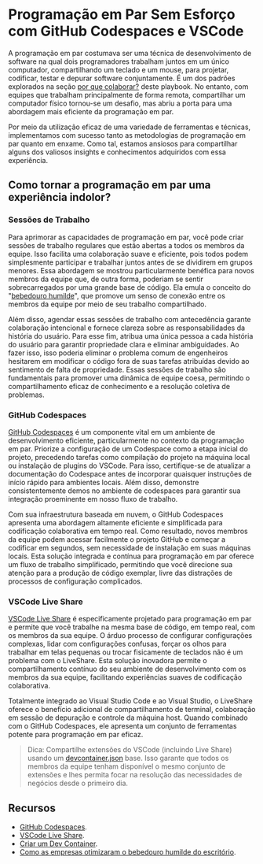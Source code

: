# Programação em Par Sem Esforço com GitHub Codespaces e VSCode

A programação em par costumava ser uma técnica de desenvolvimento de software na qual dois programadores trabalham juntos em um único computador, compartilhando um teclado e um mouse, para projetar, codificar, testar e depurar software conjuntamente. É um dos padrões explorados na seção [por que colaborar?](./why-collaboration.md) deste playbook. No entanto, com equipes que trabalham principalmente de forma remota, compartilhar um computador físico tornou-se um desafio, mas abriu a porta para uma abordagem mais eficiente da programação em par.

Por meio da utilização eficaz de uma variedade de ferramentas e técnicas, implementamos com sucesso tanto as metodologias de programação em par quanto em enxame. Como tal, estamos ansiosos para compartilhar alguns dos valiosos insights e conhecimentos adquiridos com essa experiência.

## Como tornar a programação em par uma experiência indolor?

### Sessões de Trabalho

Para aprimorar as capacidades de programação em par, você pode criar sessões de trabalho regulares que estão abertas a todos os membros da equipe. Isso facilita uma colaboração suave e eficiente, pois todos podem simplesmente participar e trabalhar juntos antes de se dividirem em grupos menores. Essa abordagem se mostrou particularmente benéfica para novos membros da equipe que, de outra forma, poderiam se sentir sobrecarregados por uma grande base de código. Ela emula o conceito do "[bebedouro humilde](https://www.inverse.com/innovation/how-companies-have-optimized-the-humble-office-water-cooler)", que promove um senso de conexão entre os membros da equipe por meio de seu trabalho compartilhado.

Além disso, agendar essas sessões de trabalho com antecedência garante colaboração intencional e fornece clareza sobre as responsabilidades da história do usuário. Para esse fim, atribua uma única pessoa a cada história do usuário para garantir propriedade clara e eliminar ambiguidades. Ao fazer isso, isso poderia eliminar o problema comum de engenheiros hesitarem em modificar o código fora de suas tarefas atribuídas devido ao sentimento de falta de propriedade. Essas sessões de trabalho são fundamentais para promover uma dinâmica de equipe coesa, permitindo o compartilhamento eficaz de conhecimento e a resolução coletiva de problemas.

### GitHub Codespaces

[GitHub Codespaces](https://code.visualstudio.com/docs/remote/codespaces) é um componente vital em um ambiente de desenvolvimento eficiente, particularmente no contexto da programação em par. Priorize a configuração de um Codespace como a etapa inicial do projeto, precedendo tarefas como compilação do projeto na máquina local ou instalação de plugins do VSCode. Para isso, certifique-se de atualizar a documentação do Codespace antes de incorporar quaisquer instruções de início rápido para ambientes locais. Além disso, demonstre consistentemente demos no ambiente de codespaces para garantir sua integração proeminente em nosso fluxo de trabalho.

Com sua infraestrutura baseada em nuvem, o GitHub Codespaces apresenta uma abordagem altamente eficiente e simplificada para codificação colaborativa em tempo real. Como resultado, novos membros da equipe podem acessar facilmente o projeto GitHub e começar a codificar em segundos, sem necessidade de instalação em suas máquinas locais. Esta solução integrada e contínua para programação em par oferece um fluxo de trabalho simplificado, permitindo que você direcione sua atenção para a produção de código exemplar, livre das distrações de processos de configuração complicados.

### VSCode Live Share

[VSCode Live Share](https://code.visualstudio.com/learn/collaboration/live-share) é especificamente projetado para programação em par e permite que você trabalhe na mesma base de código, em tempo real, com os membros da sua equipe. O árduo processo de configurar configurações complexas, lidar com configurações confusas, forçar os olhos para trabalhar em telas pequenas ou trocar fisicamente de teclados não é um problema com o LiveShare. Esta solução inovadora permite o compartilhamento contínuo do seu ambiente de desenvolvimento com os membros da sua equipe, facilitando experiências suaves de codificação colaborativa.

Totalmente integrado ao Visual Studio Code e ao Visual Studio, o LiveShare oferece o benefício adicional de compartilhamento de terminal, colaboração em sessão de depuração e controle da máquina host. Quando combinado com o GitHub Codespaces, ele apresenta um conjunto de ferramentas potente para programação em par eficaz.

> Dica: Compartilhe extensões do VSCode (incluindo Live Share) usando um [devcontainer.json](https://code.visualstudio.com/docs/devcontainers/create-dev-container) base. Isso garante que todos os membros da equipe tenham disponível o mesmo conjunto de extensões e lhes permita focar na resolução das necessidades de negócios desde o primeiro dia.

## Recursos

* [GitHub Codespaces](https://code.visualstudio.com/docs/remote/codespaces).
* [VSCode Live Share](https://code.visualstudio.com/learn/collaboration/live-share).
* [Criar um Dev Container](https://code.visualstudio.com/docs/devcontainers/create-dev-container).
* [Como as empresas otimizaram o bebedouro humilde do escritório](https://www.inverse.com/innovation/how-companies-have-optimized-the-humble-office-water-cooler).
